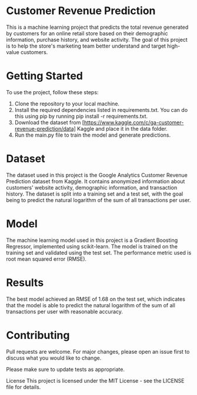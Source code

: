 # Customer Revenue Prediction
This is a machine learning project that predicts the total revenue generated by customers for an online retail store based on their demographic information, purchase history, and website activity. The goal of this project is to help the store's marketing team better understand and target high-value customers.

# Getting Started
To use the project, follow these steps:

1. Clone the repository to your local machine.
2. Install the required dependencies listed in requirements.txt. You can do this using pip by running pip install -r requirements.txt.
3. Download the dataset from [https://www.kaggle.com/c/ga-customer-revenue-prediction/data] Kaggle and place it in the data folder.
4. Run the main.py file to train the model and generate predictions.
# Dataset
The dataset used in this project is the Google Analytics Customer Revenue Prediction dataset from Kaggle. It contains anonymized information about customers' website activity, demographic information, and transaction history. The dataset is split into a training set and a test set, with the goal being to predict the natural logarithm of the sum of all transactions per user.

# Model
The machine learning model used in this project is a Gradient Boosting Regressor, implemented using scikit-learn. The model is trained on the training set and validated using the test set. The performance metric used is root mean squared error (RMSE).

# Results
The best model achieved an RMSE of 1.68 on the test set, which indicates that the model is able to predict the natural logarithm of the sum of all transactions per user with reasonable accuracy.

# Contributing
Pull requests are welcome. For major changes, please open an issue first to discuss what you would like to change.

Please make sure to update tests as appropriate.

License
This project is licensed under the MIT License - see the LICENSE file for details.
